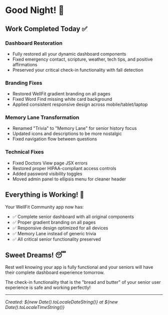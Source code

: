 # Good Night! 🌙

## Work Completed Today ✅

### Dashboard Restoration
- Fully restored all your dynamic dashboard components
- Fixed emergency contact, scripture, weather, tech tips, and positive affirmations
- Preserved your critical check-in functionality with fall detection

### Branding Fixes
- Restored WellFit gradient branding on all pages
- Fixed Word Find missing white card background
- Applied consistent responsive design across mobile/tablet/laptop

### Memory Lane Transformation
- Renamed "Trivia" to "Memory Lane" for senior history focus
- Updated icons and descriptions to be more nostalgic
- Fixed navigation flow between questions

### Technical Fixes
- Fixed Doctors View page JSX errors
- Restored proper HIPAA-compliant access controls
- Added password visibility toggles
- Moved admin panel to ellipsis menu for cleaner header

## Everything is Working! 🎉

Your WellFit Community app now has:
- ✅ Complete senior dashboard with all original components
- ✅ Proper gradient branding on all pages
- ✅ Responsive design optimized for all devices
- ✅ Memory Lane instead of generic trivia
- ✅ All critical senior functionality preserved

## Sweet Dreams! 😴

Rest well knowing your app is fully functional and your seniors will have their complete dashboard experience tomorrow.

The check-in functionality that is the "bread and butter" of your senior user experience is safe and working perfectly!

---
*Created: ${new Date().toLocaleDateString()} at ${new Date().toLocaleTimeString()}*